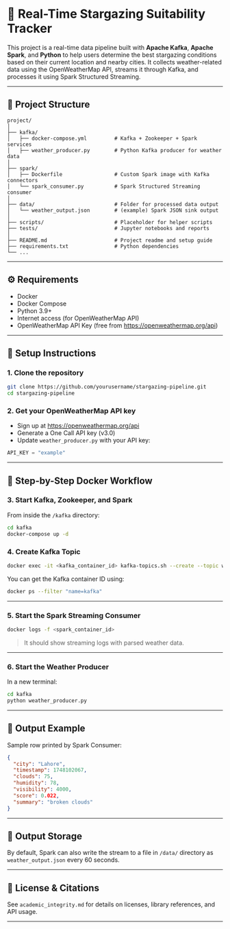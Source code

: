 # 🌌 Real-Time Stargazing Suitability Tracker

This project is a real-time data pipeline built with **Apache Kafka**, **Apache Spark**, and **Python** to help users determine the best stargazing conditions based on their current location and nearby cities. It collects weather-related data using the OpenWeatherMap API, streams it through Kafka, and processes it using Spark Structured Streaming.

---

## 📁 Project Structure

```
project/
│
├── kafka/
│   ├── docker-compose.yml         # Kafka + Zookeeper + Spark services
│   ├── weather_producer.py        # Python Kafka producer for weather data
│
├── spark/
│   ├── Dockerfile                 # Custom Spark image with Kafka connectors
│   └── spark_consumer.py          # Spark Structured Streaming consumer
│
├── data/                          # Folder for processed data output
│   └── weather_output.json        # (example) Spark JSON sink output
│
├── scripts/                       # Placeholder for helper scripts
├── tests/                         # Jupyter notebooks and reports
│
├── README.md                      # Project readme and setup guide
├── requirements.txt               # Python dependencies
└── ...
```

---

## ⚙️ Requirements

- Docker
- Docker Compose
- Python 3.9+
- Internet access (for OpenWeatherMap API)
- OpenWeatherMap API Key (free from https://openweathermap.org/api)

---

## 🚀 Setup Instructions

### 1. Clone the repository

```bash
git clone https://github.com/yourusername/stargazing-pipeline.git
cd stargazing-pipeline
```

### 2. Get your OpenWeatherMap API key

- Sign up at https://openweathermap.org/api
- Generate a One Call API key (v3.0)
- Update `weather_producer.py` with your API key:

```python
API_KEY = "example"
```

---

## 🐳 Step-by-Step Docker Workflow

### 3. Start Kafka, Zookeeper, and Spark

From inside the `/kafka` directory:

```bash
cd kafka
docker-compose up -d
```

### 4. Create Kafka Topic

```bash
docker exec -it <kafka_container_id> kafka-topics.sh --create --topic weather --bootstrap-server localhost:9092 --partitions 1 --replication-factor 1
```

You can get the Kafka container ID using:

```bash
docker ps --filter "name=kafka"
```

---

### 5. Start the Spark Streaming Consumer

```bash
docker logs -f <spark_container_id>
```

> It should show streaming logs with parsed weather data.

---

### 6. Start the Weather Producer

In a new terminal:

```bash
cd kafka
python weather_producer.py
```

---

## 🧪 Output Example

Sample row printed by Spark Consumer:

```json
{
  "city": "Lahore",
  "timestamp": 1748102067,
  "clouds": 75,
  "humidity": 78,
  "visibility": 4000,
  "score": 0.022,
  "summary": "broken clouds"
}
```

---

## 📂 Output Storage

By default, Spark can also write the stream to a file in `/data/` directory as `weather_output.json` every 60 seconds.

---

## 📄 License & Citations

See `academic_integrity.md` for details on licenses, library references, and API usage.

---
